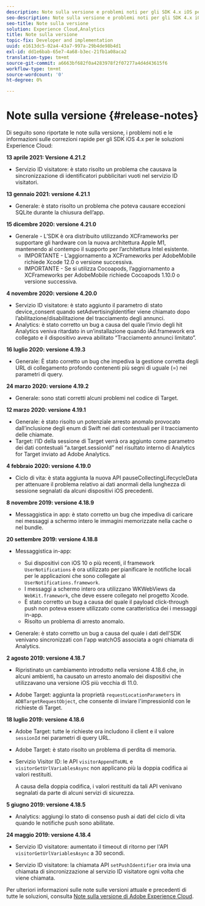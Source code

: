 ```yaml
---
description: Note sulla versione e problemi noti per gli SDK 4.x iOS per le soluzioni Experience Cloud.
seo-description: Note sulla versione e problemi noti per gli SDK 4.x iOS per le soluzioni Experience Cloud.
seo-title: Note sulla versione
solution: Experience Cloud,Analytics
title: Note sulla versione
topic-fix: Developer and implementation
uuid: e1613dc5-02a4-43a7-997a-29b4de98b4d1
exl-id: dd1e6bab-65e7-4a68-b3ec-21fb1a08aca2
translation-type: tm+mt
source-git-commit: a6663bf682f0a4283978f2f07277a4d4d43615f6
workflow-type: tm+mt
source-wordcount: '0'
ht-degree: 0%

---
```


# Note sulla versione {#release-notes}

Di seguito sono riportate le note sulla versione, i problemi noti e le informazioni sulle correzioni rapide per gli SDK iOS 4.x per le soluzioni Experience Cloud:

**13 aprile 2021: Versione 4.21.2**

* Servizio ID visitatore: è stato risolto un problema che causava la sincronizzazione di identificatori pubblicitari vuoti nel servizio ID visitatori.

**13 gennaio 2021: versione 4.21.1**

* Generale: è stato risolto un problema che poteva causare eccezioni SQLite durante la chiusura dell’app.

**15 dicembre 2020: versione 4.21.0**

* Generale - L’SDK è ora distribuito utilizzando XCFrameworks per supportare gli hardware con la nuova architettura Apple M1, mantenendo al contempo il supporto per l’architettura Intel esistente.
   * IMPORTANTE - L’aggiornamento a XCFrameworks per AdobeMobile richiede Xcode 12.0 o versione successiva.
   * IMPORTANTE - Se si utilizza Cocoapods, l’aggiornamento a XCFrameworks per AdobeMobile richiede Cocoapods 1.10.0 o versione successiva.

**4 novembre 2020: versione 4.20.0**

* Servizio ID visitatore: è stato aggiunto il parametro di stato device_consent quando setAdvertisingIdentifier viene chiamato dopo l’abilitazione/disabilitazione del tracciamento degli annunci.
* Analytics: è stato corretto un bug a causa del quale l’invio degli hit Analytics veniva ritardato in un’installazione quando iAd.framework era collegato e il dispositivo aveva abilitato “Tracciamento annunci limitato”.

**16 luglio 2020: versione 4.19.3**

* Generale: È stato corretto un bug che impediva la gestione corretta degli URL di collegamento profondo contenenti più segni di uguale (=) nei parametri di query.

**24 marzo 2020: versione 4.19.2**

* Generale: sono stati corretti alcuni problemi nel codice di Target.

**12 marzo 2020: versione 4.19.1**

* Generale: è stato risolto un potenziale arresto anomalo provocato dall’inclusione degli enum di Swift nei dati contestuali per il tracciamento delle chiamate.
* Target: l’ID della sessione di Target verrà ora aggiunto come parametro dei dati contestuali “a.target.sessionId” nel risultato interno di Analytics for Target inviato ad Adobe Analytics.

**4 febbraio 2020: versione 4.19.0**

* Ciclo di vita: è stata aggiunta la nuova API pauseCollectingLifecycleData per attenuare il problema relativo ai dati anormali della lunghezza di sessione segnalati da alcuni dispositivi iOS precedenti.

**8 novembre 2019: versione 4.18.9**

* Messaggistica in app: è stato corretto un bug che impediva di caricare nei messaggi a schermo intero le immagini memorizzate nella cache o nel bundle.

**20 settembre 2019: versione 4.18.8**

* Messaggistica in-app:

   * Sui dispositivi con iOS 10 o più recenti, il framework `UserNotifications` è ora utilizzato per pianificare le notifiche locali per le applicazioni che sono collegate al `UserNotifications.framework`.
   * I messaggi a schermo intero ora utilizzano WKWebViews da `WebKit.framework`, che deve essere collegato nel progetto Xcode.
   * È stato corretto un bug a causa del quale il payload click-through push non poteva essere utilizzato come caratteristica dei i messaggi in-app.
   * Risolto un problema di arresto anomalo.

* Generale: è stato corretto un bug a causa del quale i dati dell&#39;SDK venivano sincronizzati con l&#39;app watchOS associata a ogni chiamata di Analytics.

**2 agosto 2019: versione 4.18.7**

* Ripristinato un cambiamento introdotto nella versione 4.18.6 che, in alcuni ambienti, ha causato un arresto anomalo dei dispositivi che utilizzavano una versione iOS più vecchia di 11.0.

* Adobe Target: aggiunta la proprietà `requestLocationParameters` in `ADBTargetRequestObject`, che consente di inviare l&#39;impressionId con le richieste di Target.

**18 luglio 2019: versione 4.18.6**

* Adobe Target: tutte le richieste ora includono il client e il valore `sessionId` nei parametri di query URL.
* Adobe Target: è stato risolto un problema di perdita di memoria.
* Servizio Visitor ID: le API `visitorAppendToURL` e `visitorGetUrlVariablesAsync` non applicano più la doppia codifica ai valori restituiti.

   A causa della doppia codifica, i valori restituiti da tali API venivano segnalati da parte di alcuni servizi di sicurezza.

**5 giugno 2019: versione 4.18.5**

* Analytics: aggiungi lo stato di consenso push ai dati del ciclo di vita quando le notifiche push sono abilitate.

**24 maggio 2019: versione 4.18.4**

* Servizio ID visitatore: aumentato il timeout di ritorno per l&#39;API
   `visitorGetUrlVariablesAsync` a 30 secondi.

* Servizio ID visitatore: la chiamata API `setPushIdentifier` ora invia una chiamata di sincronizzazione al servizio ID visitatore ogni volta che viene chiamata.

Per ulteriori informazioni sulle note sulle versioni attuale e precedenti di tutte le soluzioni, consulta [Note sulla versione di Adobe Experience Cloud](https://docs.adobe.com/content/help/it-IT/release-notes/experience-cloud/current.html).
